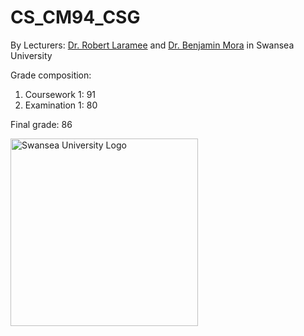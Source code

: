 # CS_CM94_CSG

By Lecturers: 
[Dr. Robert Laramee](http://www.swansea.ac.uk/staff/science/computer-science/r.s.laramee/) and [Dr. Benjamin Mora](http://www.swansea.ac.uk/staff/science/computer-science/b.mora/) in Swansea University

Grade composition:
   1. Coursework 1: 91
   2. Examination 1: 80

Final grade:  86

<img src="https://www.dropbox.com/s/l0tklnqmcl3ahcf/swansea-university-logo.svg?dl=1" alt="Swansea University Logo" width="300px">
